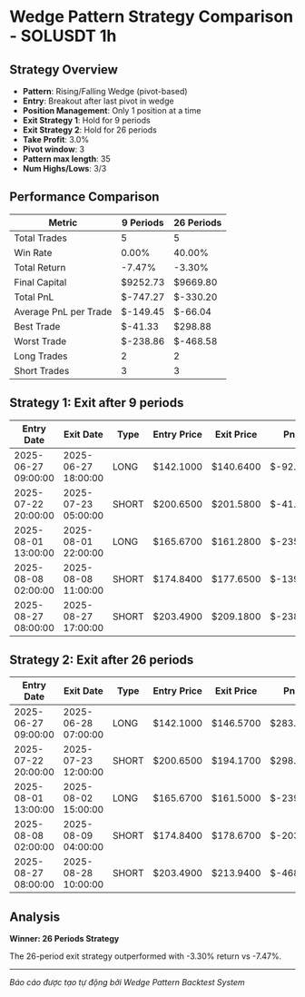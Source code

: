 # Wedge Pattern Strategy Comparison - SOLUSDT 1h

## Strategy Overview
- **Pattern**: Rising/Falling Wedge (pivot-based)
- **Entry**: Breakout after last pivot in wedge
- **Position Management**: Only 1 position at a time
- **Exit Strategy 1**: Hold for 9 periods
- **Exit Strategy 2**: Hold for 26 periods
- **Take Profit**: 3.0%
- **Pivot window**: 3
- **Pattern max length**: 35
- **Num Highs/Lows**: 3/3

## Performance Comparison

| Metric | 9 Periods | 26 Periods |
|--------|-----------|------------|
| Total Trades | 5 | 5 |
| Win Rate | 0.00% | 40.00% |
| Total Return | -7.47% | -3.30% |
| Final Capital | $9252.73 | $9669.80 |
| Total PnL | $-747.27 | $-330.20 |
| Average PnL per Trade | $-149.45 | $-66.04 |
| Best Trade | $-41.33 | $298.88 |
| Worst Trade | $-238.86 | $-468.58 |
| Long Trades | 2 | 2 |
| Short Trades | 3 | 3 |

## Strategy 1: Exit after 9 periods

| Entry Date | Exit Date | Type | Entry Price | Exit Price | PnL | PnL % | Pattern Type | Exit Reason | Bars Held |
|------------|-----------|------|-------------|------------|-----|-------|-------------|-------------|-----------|
| 2025-06-27 09:00:00 | 2025-06-27 18:00:00 | LONG | $142.1000 | $140.6400 | $-92.47 | -1.03% | FALLING | Time | 9 |
| 2025-07-22 20:00:00 | 2025-07-23 05:00:00 | SHORT | $200.6500 | $201.5800 | $-41.33 | -0.46% | RISING | Time | 9 |
| 2025-08-01 13:00:00 | 2025-08-01 22:00:00 | LONG | $165.6700 | $161.2800 | $-235.30 | -2.65% | FALLING | Time | 9 |
| 2025-08-08 02:00:00 | 2025-08-08 11:00:00 | SHORT | $174.8400 | $177.6500 | $-139.31 | -1.61% | RISING | Time | 9 |
| 2025-08-27 08:00:00 | 2025-08-27 17:00:00 | SHORT | $203.4900 | $209.1800 | $-238.86 | -2.80% | RISING | Time | 9 |

## Strategy 2: Exit after 26 periods

| Entry Date | Exit Date | Type | Entry Price | Exit Price | PnL | PnL % | Pattern Type | Exit Reason | Bars Held |
|------------|-----------|------|-------------|------------|-----|-------|-------------|-------------|-----------|
| 2025-06-27 09:00:00 | 2025-06-28 07:00:00 | LONG | $142.1000 | $146.5700 | $283.11 | 3.15% | FALLING | TP | 22 |
| 2025-07-22 20:00:00 | 2025-07-23 12:00:00 | SHORT | $200.6500 | $194.1700 | $298.88 | 3.23% | RISING | TP | 16 |
| 2025-08-01 13:00:00 | 2025-08-02 15:00:00 | LONG | $165.6700 | $161.5000 | $-239.72 | -2.52% | FALLING | Time | 26 |
| 2025-08-08 02:00:00 | 2025-08-09 04:00:00 | SHORT | $174.8400 | $178.6700 | $-203.90 | -2.19% | RISING | Time | 26 |
| 2025-08-27 08:00:00 | 2025-08-28 10:00:00 | SHORT | $203.4900 | $213.9400 | $-468.58 | -5.14% | RISING | Time | 26 |

## Analysis

**Winner: 26 Periods Strategy**

The 26-period exit strategy outperformed with -3.30% return vs -7.47%.

---
*Báo cáo được tạo tự động bởi Wedge Pattern Backtest System*
